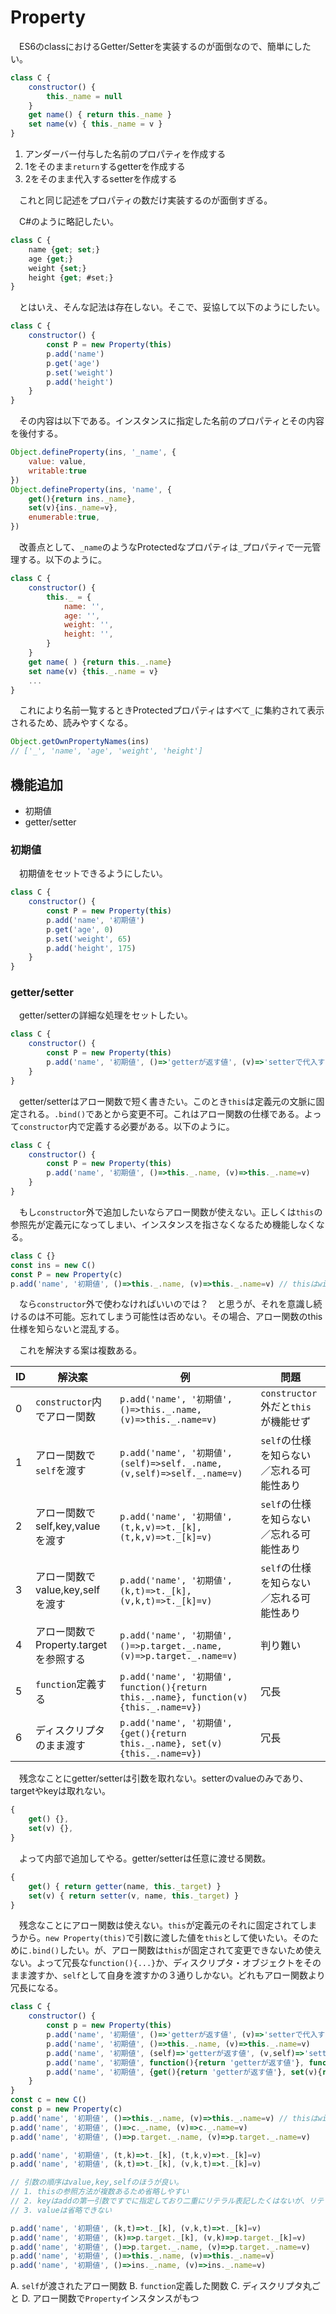 # Property

　ES6のclassにおけるGetter/Setterを実装するのが面倒なので、簡単にしたい。

<!-- more -->

```javascript
class C {
    constructor() {
        this._name = null
    }
    get name() { return this._name }
    set name(v) { this._name = v }
}
```

1. アンダーバー付与した名前のプロパティを作成する
2. 1をそのまま`return`するgetterを作成する
3. 2をそのまま代入するsetterを作成する

　これと同じ記述をプロパティの数だけ実装するのが面倒すぎる。

　C#のように略記したい。

```javascript
class C {
    name {get; set;}
    age {get;}
    weight {set;}
    height {get; #set;}
}
```

　とはいえ、そんな記法は存在しない。そこで、妥協して以下のようにしたい。

```javascript
class C {
    constructor() {
        const P = new Property(this)
        p.add('name')
        p.get('age')
        p.set('weight')
        p.add('height')
    }
}
```

　その内容は以下である。インスタンスに指定した名前のプロパティとその内容を後付する。

```javascript
Object.defineProperty(ins, '_name', {
    value: value,
    writable:true
})
Object.defineProperty(ins, 'name', {
    get(){return ins._name},
    set(v){ins._name=v},
    enumerable:true,
})
```

　改善点として、`_name`のようなProtectedなプロパティは`_`プロパティで一元管理する。以下のように。

```javascript
class C {
    constructor() {
        this._ = {
            name: '',
            age: '',
            weight: '',
            height: '',
        }
    }
    get name( ) {return this._.name}
    set name(v) {this._.name = v}
    ...
}
```

　これにより名前一覧するときProtectedプロパティはすべて`_`に集約されて表示されるため、読みやすくなる。

```javascript
Object.getOwnPropertyNames(ins)
// ['_', 'name', 'age', 'weight', 'height']
```

## 機能追加

* 初期値
* getter/setter

### 初期値

　初期値をセットできるようにしたい。

```javascript
class C {
    constructor() {
        const P = new Property(this)
        p.add('name', '初期値')
        p.get('age', 0)
        p.set('weight', 65)
        p.add('height', 175)
    }
}
```

### getter/setter

　getter/setterの詳細な処理をセットしたい。

```javascript
class C {
    constructor() {
        const P = new Property(this)
        p.add('name', '初期値', ()=>'getterが返す値', (v)=>'setterで代入する値を返す')
    }
}
```

　getter/setterはアロー関数で短く書きたい。このとき`this`は定義元の文脈に固定される。`.bind()`であとから変更不可。これはアロー関数の仕様である。よって`constructor`内で定義する必要がある。以下のように。

```javascript
class C {
    constructor() {
        const P = new Property(this)
        p.add('name', '初期値', ()=>this._.name, (v)=>this._.name=v)
    }
}
```

　もし`constructor`外で追加したいならアロー関数が使えない。正しくは`this`の参照先が定義元になってしまい、インスタンスを指さなくなるため機能しなくなる。

```javascript
class C {}
const ins = new C()
const P = new Property(c)
p.add('name', '初期値', ()=>this._.name, (v)=>this._.name=v) // thisはwindowになってしまう
```

　なら`constructor`外で使わなければいいのでは？　と思うが、それを意識し続けるのは不可能。忘れてしまう可能性は否めない。その場合、アロー関数のthis仕様を知らないと混乱する。

　これを解決する案は複数ある。

ID|解決案|例|問題
--|------|--|----
0|`constructor`内でアロー関数|`p.add('name', '初期値', ()=>this._.name, (v)=>this._.name=v)`|`constructor`外だと`this`が機能せず
1|アロー関数で`self`を渡す|`p.add('name', '初期値', (self)=>self._.name, (v,self)=>self._.name=v)`|`self`の仕様を知らない／忘れる可能性あり
2|アロー関数でself,key,valueを渡す|`p.add('name', '初期値', (t,k,v)=>t._[k], (t,k,v)=>t._[k]=v)`|`self`の仕様を知らない／忘れる可能性あり
3|アロー関数でvalue,key,selfを渡す|`p.add('name', '初期値', (k,t)=>t._[k], (v,k,t)=>t._[k]=v)`|`self`の仕様を知らない／忘れる可能性あり
4|アロー関数でProperty.targetを参照する|`p.add('name', '初期値', ()=>p.target._.name, (v)=>p.target._.name=v)`|判り難い
5|`function`定義する|`p.add('name', '初期値', function(){return this._.name}, function(v){this._.name=v})`|冗長
6|ディスクリプタのまま渡す|`p.add('name', '初期値', {get(){return this._.name}, set(v){this._.name=v})`|冗長

　残念なことにgetter/setterは引数を取れない。setterのvalueのみであり、targetやkeyは取れない。

```javascript
{
    get() {},
    set(v) {},
}
```

　よって内部で追加してやる。getter/setterは任意に渡せる関数。

```javascript
{
    get() { return getter(name, this._target) }
    set(v) { return setter(v, name, this._target) }
}
```



　残念なことにアロー関数は使えない。`this`が定義元のそれに固定されてしまうから。`new Property(this)`で引数に渡した値を`this`として使いたい。そのために`.bind()`したい。が、アロー関数は`this`が固定されて変更できないため使えない。よって冗長な`function(){...}`か、ディスクリプタ・オブジェクトをそのまま渡すか、`self`として自身を渡すかの３通りしかない。どれもアロー関数より冗長になる。

```javascript
class C {
    constructor() {
        const p = new Property(this)
        p.add('name', '初期値', ()=>'getterが返す値', (v)=>'setterで代入する値を返す')
        p.add('name', '初期値', ()=>this._.name, (v)=>this._.name=v)
        p.add('name', '初期値', (self)=>'getterが返す値', (v,self)=>'setterで代入する値を返す')
        p.add('name', '初期値', function(){return 'getterが返す値'}, function(v){return 'setterで代入する値を返す'})
        p.add('name', '初期値', {get(){return 'getterが返す値'}, set(v){return 'setterで代入する値を返す'})
    }
}
const c = new C()
const p = new Property(c)
p.add('name', '初期値', ()=>this._.name, (v)=>this._.name=v) // thisはwindowになってしまう
p.add('name', '初期値', ()=>c._.name, (v)=>c._.name=v)
p.add('name', '初期値', ()=>p.target._.name, (v)=>p.target._.name=v)

p.add('name', '初期値', (t,k)=>t._[k], (t,k,v)=>t._[k]=v)
p.add('name', '初期値', (k,t)=>t._[k], (v,k,t)=>t._[k]=v)

// 引数の順序はvalue,key,selfのほうが良い。
// 1. thisの参照方法が複数あるため省略しやすい
// 2. keyはaddの第一引数ですでに指定しており二重にリテラル表記したくはないが、リテラル表記することも可能なので省略しやすい
// 3. valueは省略できない

p.add('name', '初期値', (k,t)=>t._[k], (v,k,t)=>t._[k]=v)
p.add('name', '初期値', (k)=>p.target._[k], (v,k)=>p.target._[k]=v)
p.add('name', '初期値', ()=>p.target._.name, (v)=>p.target._.name=v)
p.add('name', '初期値', ()=>this._.name, (v)=>this._.name=v)
p.add('name', '初期値', ()=>ins._.name, (v)=>ins._.name=v)
```



A. `self`が渡されたアロー関数
B. `function`定義した関数
C. ディスクリプタ丸ごと
D. アロー関数で`Property`インスタンスがもつ
